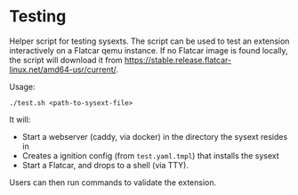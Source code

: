 # Testing

Helper script for testing sysexts.
The script can be used to test an extension interactively on a Flatcar qemu instance.
If no Flatcar image is found locally, the script will download it from https://stable.release.flatcar-linux.net/amd64-usr/current/.

Usage:
```
./test.sh <path-to-sysext-file>
```

It will:
- Start a webserver (caddy, via docker) in the directory the sysext resides in
- Creates a ignition config (from `test.yaml.tmpl`) that installs the sysext
- Start a Flatcar, and drops to a shell (via TTY).

Users can then run commands to validate the extension.
